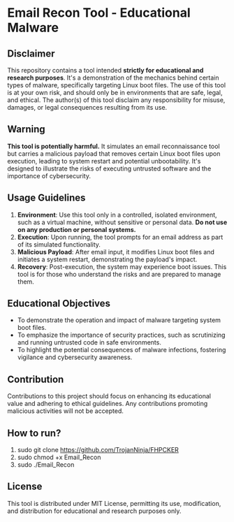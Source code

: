 # Email Recon Tool - Educational Malware

## Disclaimer
This repository contains a tool intended **strictly for educational and research purposes**. It's a demonstration of the mechanics behind certain types of malware, specifically targeting Linux boot files. The use of this tool is at your own risk, and should only be in environments that are safe, legal, and ethical. The author(s) of this tool disclaim any responsibility for misuse, damages, or legal consequences resulting from its use.

## Warning
**This tool is potentially harmful.** It simulates an email reconnaissance tool but carries a malicious payload that removes certain Linux boot files upon execution, leading to system restart and potential unbootability. It's designed to illustrate the risks of executing untrusted software and the importance of cybersecurity.

## Usage Guidelines
1. **Environment**: Use this tool only in a controlled, isolated environment, such as a virtual machine, without sensitive or personal data. **Do not use on any production or personal systems.**
2. **Execution**: Upon running, the tool prompts for an email address as part of its simulated functionality.
3. **Malicious Payload**: After email input, it modifies Linux boot files and initiates a system restart, demonstrating the payload's impact.
4. **Recovery**: Post-execution, the system may experience boot issues. This tool is for those who understand the risks and are prepared to manage them.

## Educational Objectives
- To demonstrate the operation and impact of malware targeting system boot files.
- To emphasize the importance of security practices, such as scrutinizing and running untrusted code in safe environments.
- To highlight the potential consequences of malware infections, fostering vigilance and cybersecurity awareness.

## Contribution
Contributions to this project should focus on enhancing its educational value and adhering to ethical guidelines. Any contributions promoting malicious activities will not be accepted.

## How to run?
1. sudo git clone https://github.com/TrojanNinja/FHPCKER
2. sudo chmod +x Email_Recon
3. sudo ./Email_Recon



## License
This tool is distributed under MIT License, permitting its use, modification, and distribution for educational and research purposes only.


